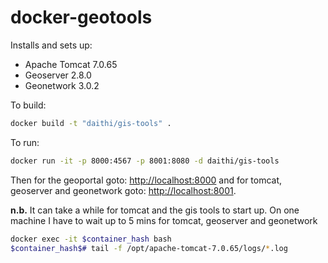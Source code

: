 # docker-geotools

Installs and sets up:
 - Apache Tomcat 7.0.65
 - Geoserver 2.8.0
 - Geonetwork 3.0.2

To build:
```bash
docker build -t "daithi/gis-tools" .
```

To run:
```bash
docker run -it -p 8000:4567 -p 8001:8080 -d daithi/gis-tools
```
Then for the geoportal goto: [http://localhost:8000](http://localhost:8000) and
for tomcat, geoserver and geonetwork goto:
[http://localhost:8001](http://localhost:8001).

<b>n.b.</b> It can take a while for tomcat and the gis tools to start up. On
one machine I have to wait up to 5 mins for tomcat, geoserver and geonetwork

```bash
docker exec -it $container_hash bash
$container_hash$# tail -f /opt/apache-tomcat-7.0.65/logs/*.log

